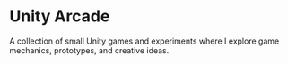 # Unity Arcade

A collection of small Unity games and experiments where I explore game mechanics, prototypes, and creative ideas.
